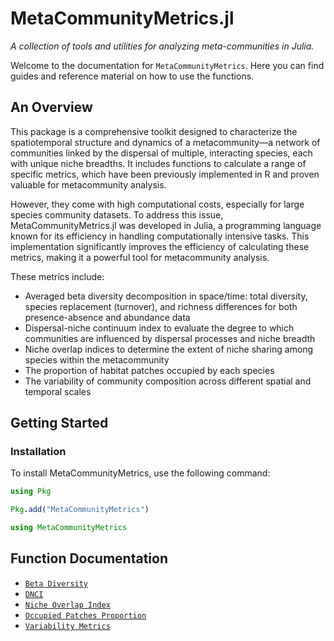 # MetaCommunityMetrics.jl 
*A collection of tools and utilities for analyzing meta-communities in Julia.*

Welcome to the documentation for `MetaCommunityMetrics`. Here you can find guides and reference material on how to use the functions.

## An Overview
This package is a comprehensive toolkit designed to characterize the spatiotemporal structure and dynamics of a metacommunity—a network of communities linked by the dispersal of multiple, interacting species, each with unique niche breadths. It includes functions to calculate a range of specific metrics, which have been previously implemented in R and proven valuable for metacommunity analysis. 

However, they come with high computational costs, especially for large species community datasets. To address this issue, MetaCommunityMetrics.jl was developed in Julia, a programming language known for its efficiency in handling computationally intensive tasks. This implementation significantly improves the efficiency of calculating these metrics, making it a powerful tool for metacommunity analysis. 

These metrics include:
- Averaged beta diversity decomposition in space/time: total diversity, species replacement (turnover), and richness differences for both presence-absence and abundance data
- Dispersal-niche continuum index to evaluate the degree to which communities are influenced by dispersal processes and niche breadth
- Niche overlap indices to determine the extent of niche sharing among species within the metacommunity
- The proportion of habitat patches occupied by each species
- The variability of community composition across different spatial and temporal scales


## Getting Started

### Installation

To install MetaCommunityMetrics, use the following command:

```julia
using Pkg

Pkg.add("MetaCommunityMetrics")

using MetaCommunityMetrics
```

## Function Documentation

- [`Beta Diversity`](https://cralibe.github.io/MetaCommunityMetrics.jl/BetaDiversity/)
- [`DNCI`](https://cralibe.github.io/MetaCommunityMetrics.jl/DNCI/)
- [`Niche Overlap Index`](https://cralibe.github.io/MetaCommunityMetrics.jl/NicheOverlapIndex/)
- [`Occupied Patches Proportion`](https://cralibe.github.io/MetaCommunityMetrics.jl/OccupiedPatchesProportion/)
- [`Variability Metrics`](https://cralibe.github.io/MetaCommunityMetrics.jl/VariabilityMetrics/)
